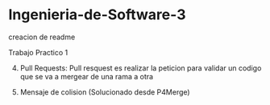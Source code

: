 # Ingenieria-de-Software-3
creacion de readme

Trabajo Practico 1

4) Pull Requests: Pull resquest es realizar la peticion para validar un codigo que se va a mergear de una rama a otra

5) Mensaje de colision (Solucionado desde P4Merge)
